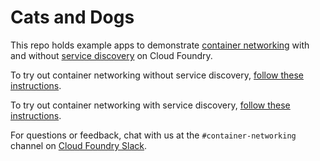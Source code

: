 # Cats and Dogs

This repo holds example apps to demonstrate [container networking](https://github.com/cloudfoundry/cf-networking-release)
with and without [service discovery](https://github.com/cloudfoundry/cf-app-sd-release) on Cloud Foundry.

To try out container networking without service discovery, [follow these
instructions](docs/c2c-no-service-discovery.md).

To try out container networking with service discovery, [follow these
instructions](docs/c2c-with-service-discovery.md).

For questions or feedback, chat with us at the `#container-networking` channel
on [Cloud Foundry Slack](http://slack.cloudfoundry.org/).
